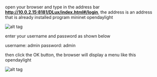 
open your browser and type in the address bar <b>http://10.0.2.15:8181/DLux/index.html#/login</b>, the address is an address that is already installed program mininet opendaylight

![alt tag](https://github.com/syaifulahdan/mininet/blob/master/Screenshot%20from%202016-03-25%2015:52:33.png)

enter your username and password as shown below

username: admin
password: admin

then click the OK button, the browser will display a menu like this opendaylight


![alt tag](https://github.com/syaifulahdan/mininet/blob/master/Screenshot%20from%202016-03-25%2016:03:54.png)
